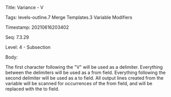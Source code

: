 Title:  Variance - V

Tags:   levels-outline.7 Merge Templates.3 Variable Modifiers

Timestamp: 20210616203402

Seq:    7.3.29

Level:  4 - Subsection

Body: 

The first character following the "V" will be used as a delimiter. Everything between the delimiters will be used as a from field. Everything following the second delimiter will be used as a to field. All output lines created from the variable will be scanned for occurrences of the from field, and will be replaced with the to field.

